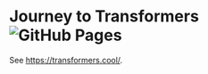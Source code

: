 # Journey to Transformers ![GitHub Pages](https://github.com/kevmo314/transformers/workflows/GitHub%20Pages/badge.svg)

See https://transformers.cool/.
